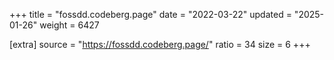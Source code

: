 +++
title = "fossdd.codeberg.page"
date = "2022-03-22"
updated = "2025-01-26"
weight = 6427

[extra]
source = "https://fossdd.codeberg.page/"
ratio = 34
size = 6
+++
